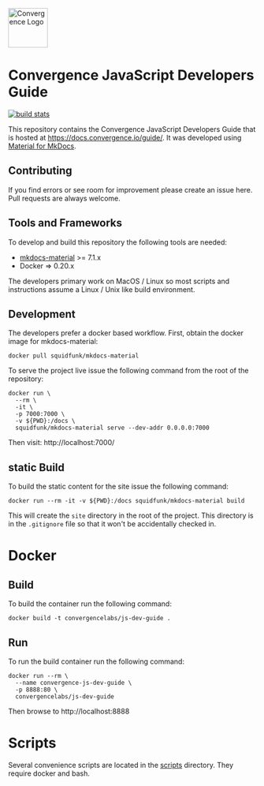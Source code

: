 <img alt="Convergence Logo" height="80" src="https://convergence.io/assets/img/convergence-logo.png" >

# Convergence JavaScript Developers Guide
[![build stats](https://github.com/convergencelabs/js-dev-guide/actions/workflows/build.yml/badge.svg)](https://github.com/convergencelabs/js-dev-guide/actions/workflows/build.yml)

This repository contains the Convergence JavaScript Developers Guide that is hosted at https://docs.convergence.io/guide/.  It was developed using [Material for MkDocs](https://squidfunk.github.io/mkdocs-material/).

## Contributing
If you find errors or see room for improvement please create an issue here. Pull requests are always welcome.

## Tools and Frameworks
To develop and build this repository the following tools are needed:

  * [mkdocs-material](https://squidfunk.github.io/mkdocs-material/) >= 7.1.x
  * Docker => 0.20.x

The developers primary work on MacOS / Linux so most scripts and instructions assume a Linux / Unix like build environment.

## Development
The developers prefer a docker based workflow.  First, obtain the docker image for mkdocs-material:

```shell
docker pull squidfunk/mkdocs-material
```

To serve the project live issue the following command from the root of the repository:

```shell
docker run \
  --rm \
  -it \
  -p 7000:7000 \
  -v ${PWD}:/docs \
  squidfunk/mkdocs-material serve --dev-addr 0.0.0.0:7000
```

Then visit: http://localhost:7000/

## static Build
To build the static content for the site issue the following command:

```shell
docker run --rm -it -v ${PWD}:/docs squidfunk/mkdocs-material build
```

This will create the `site` directory in the root of the project.  This directory is in the `.gitignore` file so that it won't be accidentally checked in.


# Docker

## Build
To build the container run the following command:

```shell
docker build -t convergencelabs/js-dev-guide .
```

## Run
To run the build container run the following command:

```shell
docker run --rm \
  --name convergence-js-dev-guide \
  -p 8888:80 \
  convergencelabs/js-dev-guide
```

Then browse to http://localhost:8888

# Scripts
Several convenience scripts are located in the [scripts](./scripts) directory. They require docker and bash.